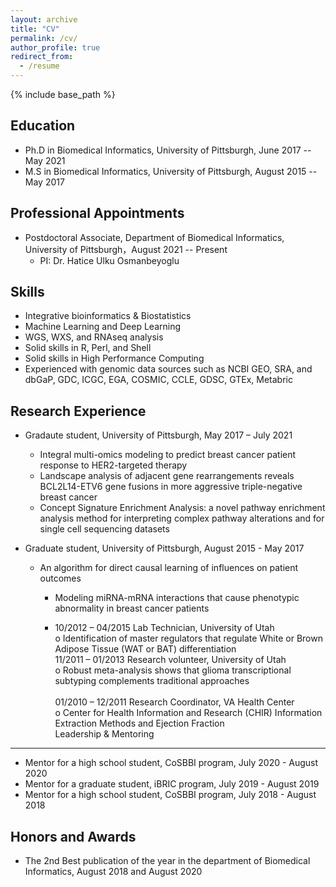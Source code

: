 ```yaml
---
layout: archive
title: "CV"
permalink: /cv/
author_profile: true
redirect_from:
  - /resume
---
```


{% include base_path %}

Education
------
* Ph.D in Biomedical Informatics, University of Pittsburgh, June 2017 -- May 2021
* M.S in Biomedical Informatics, University of Pittsburgh, August 2015 -- May 2017

Professional Appointments
------
* Postdoctoral Associate, Department of Biomedical Informatics, University of Pittsburgh，August 2021 -- Present
  * PI: Dr. Hatice Ulku Osmanbeyoglu

Skills
-------
* Integrative bioinformatics & Biostatistics
* Machine Learning and Deep Learning
* WGS, WXS, and RNAseq analysis
* Solid skills in R, Perl, and Shell
* Solid skills in High Performance Computing
* Experienced with genomic data sources such as NCBI GEO, SRA, and dbGaP, GDC, ICGC, EGA, COSMIC, CCLE, GDSC, GTEx, Metabric
				
Research Experience
------
* Gradaute student, University of Pittsburgh, May 2017 – July 2021
  * Integral multi-omics modeling to predict breast cancer patient response to HER2-targeted therapy
  * Landscape analysis of adjacent gene rearrangements reveals BCL2L14-ETV6 gene fusions in more aggressive triple-negative breast cancer
  * Concept Signature Enrichment Analysis: a novel pathway enrichment analysis method for interpreting complex pathway alterations and for single cell sequencing datasets

* Graduate student, University of Pittsburgh, August 2015 - May 2017	
  * An algorithm for direct causal learning of influences on patient outcomes<br>
	* Modeling miRNA-mRNA interactions that cause phenotypic abnormality in breast cancer patients<br>

	* 10/2012 – 04/2015	Lab Technician, University of Utah<br>
				o Identification of master regulators that regulate White or Brown Adipose Tissue (WAT or BAT) differentiation
				<br>
				11/2011 – 01/2013	Research volunteer, University of Utah<br>
				o Robust meta-analysis shows that glioma transcriptional subtyping complements traditional approaches<br>
				<br>
				01/2010 – 12/2011	Research Coordinator, VA Health Center<br>
				o Center for Health Information and Research (CHIR) Information Extraction Methods and Ejection Fraction<br>
Leadership & Mentoring
------
* Mentor for a high school student, CoSBBI program, July 2020 - August 2020
* Mentor for a graduate student, iBRIC program, July 2019 - August 2019
*	Mentor for a high school student, CoSBBI program, July 2018 - August 2018	

Honors and Awards
------
* The 2nd Best publication of the year in the department of Biomedical Informatics, August 2018 and August 2020
